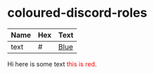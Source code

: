 # coloured-discord-roles

| Name | Hex | Text |
| ----------- | ----------- | ----------- | 
| text | # | [Blue](#) |


Hi here is some text <span style="color: red">this is red</span>.
